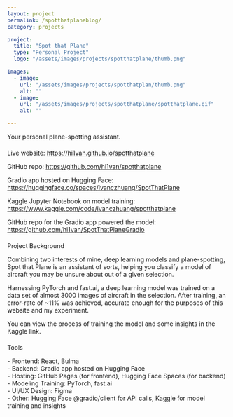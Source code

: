 ```yaml
---
layout: project
permalink: /spotthatplaneblog/
category: projects

project:
  title: "Spot that Plane"
  type: "Personal Project"
  logo: "/assets/images/projects/spotthatplane/thumb.png"

images:
  - image:
    url: "/assets/images/projects/spotthatplan/thumb.png"
    alt: ""
  - image:
    url: "/assets/images/projects/spotthatplane/spotthatplane.gif"
    alt: ""

---
```

<p style="margin-bottom: 20px;">Your personal plane-spotting assistant.</p>

<p style="margin-bottom: 5px;">Live website: 
  <a href="https://hi1van.github.io/spotthatplane" target="_blank">https://hi1van.github.io/spotthatplane</a>
</p>

<p style="margin-bottom: 5px;">GitHub repo: 
  <a href="https://github.com/hi1van/spotthatplane" target="_blank">https://github.com/hi1van/spotthatplane</a>
</p>

<p style="margin-bottom: 5px;">Gradio app hosted on Hugging Face: 
  <a href="https://huggingface.co/spaces/ivanczhuang/SpotThatPlane" target="_blank">https://huggingface.co/spaces/ivanczhuang/SpotThatPlane</a>
</p>
<p style="margin-bottom: 5px;">Kaggle Jupyter Notebook on model training: 
  <a href="https://www.kaggle.com/code/ivanczhuang/spotthatplane" target="_blank">https://www.kaggle.com/code/ivanczhuang/spotthatplane</a>
</p>
<p style="margin-bottom: 20px;">GitHub repo for the Gradio app powered the model: 
  <a href="https://github.com/hi1van/SpotThatPlaneGradio" target="_blank">https://github.com/hi1van/SpotThatPlaneGradio</a>
</p>


<p style="margin-bottom: 10px;">Project Background</p>

<p style="margin-bottom: 10px;">Combining two interests of mine, deep learning models and plane-spotting, Spot that Plane is 
an assistant of sorts, helping you classify a model of aircraft you may be unsure about out of a given selection.</p>

<p style="margin-bottom: 10px;">Harnessing PyTorch and fast.ai, a deep learning model was trained on a data set of almost 3000 
images of aircraft in the selection. After training, an error-rate of ~11% was achieved, accurate
enough for the purposes of this website and my experiment.</p>

<p style="margin-bottom: 20px;">You can view the process of training the model and some insights in the Kaggle link.</p>

<p style="margin-bottom: 10px;">Tools</p>

<p style="margin-bottom: 60px;">
- Frontend: React, Bulma<br>
- Backend: Gradio app hosted on Hugging Face<br>
- Hosting: GitHub Pages (for frontend), Hugging Face Spaces (for backend)<br>
- Modeling Training: PyTorch, fast.ai<br>
- UI/UX Design: Figma<br>
- Other: Hugging Face @gradio/client for API calls, Kaggle for model training and insights<br>
</p>